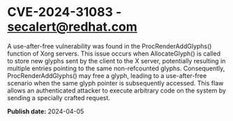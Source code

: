 # CVE-2024-31083 - secalert@redhat.com

A use-after-free vulnerability was found in the ProcRenderAddGlyphs() function of Xorg servers. This issue occurs when AllocateGlyph() is called to store new glyphs sent by the client to the X server, potentially resulting in multiple entries pointing to the same non-refcounted glyphs. Consequently, ProcRenderAddGlyphs() may free a glyph, leading to a use-after-free scenario when the same glyph pointer is subsequently accessed. This flaw allows an authenticated attacker to execute arbitrary code on the system by sending a specially crafted request.

**Publish date:** 2024-04-05
